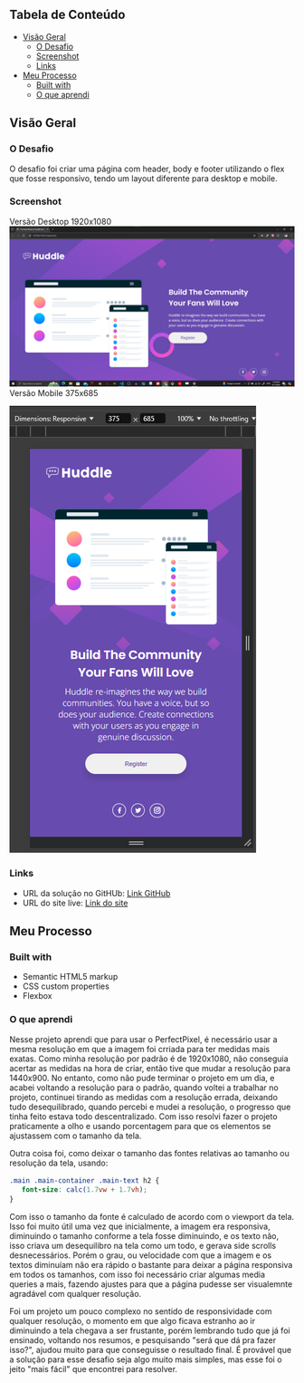 ## Tabela de Conteúdo

- [Visão Geral](#visao-geral)
  - [O Desafio](#o-desafio)
  - [Screenshot](#screenshot)
  - [Links](#links)
- [Meu Processo](#meu-processo)
  - [Built with](#built-with)
  - [O que aprendi](#o-que-aprendi)


## <h2 id="visao-geral">Visão Geral</h2>

### <h3 id="o-desafio">O Desafio</h3>

O desafio foi criar uma página com header, body e footer utilizando o flex que fosse responsivo, tendo um layout diferente para desktop e mobile.

### Screenshot

Versão Desktop 1920x1080
![](./src/design/Screenshot%202024-08-11%20234421.png)
Versão Mobile 375x685

![](./src/design/Screenshot%202024-08-12%20000219.png)

### Links

- URL da solução no GitHUb: [Link GitHub](https://github.com/AgnerShimokawa/quest-huddle-landing-page)
- URL do site live: [Link do site](https://agnershimokawa.github.io/quest-huddle-landing-page/)

## <h2 id="meu-processo">Meu Processo</h2>

### Built with

- Semantic HTML5 markup
- CSS custom properties
- Flexbox

### <h3 id="o-que-aprendi">O que aprendi</h3>

Nesse projeto aprendi que para usar o PerfectPixel, é necessário usar a mesma resolução em que a imagem foi crriada para ter medidas mais exatas. Como minha resolução por padrão é de 1920x1080, não conseguia acertar as medidas na hora de criar, então tive que mudar a resolução para 1440x900. No entanto, como não pude terminar o projeto em um dia, e acabei voltando a resolução para o padrão, quando voltei a trabalhar no projeto, continuei tirando as medidas com a resolução errada, deixando tudo desequilibrado, quando percebi e mudei a resolução, o progresso que tinha feito estava todo descentralizado. Com isso resolvi fazer o projeto praticamente a olho e usando porcentagem para que os elementos se ajustassem com o tamanho da tela.

Outra coisa foi, como deixar o tamanho das fontes relativas ao tamanho ou resolução da tela, usando:

```css
.main .main-container .main-text h2 {
   font-size: calc(1.7vw + 1.7vh);
}
```

Com isso o tamanho da fonte é calculado de acordo com o viewport da tela. Isso foi muito útil uma vez que inicialmente, a imagem era responsiva, diminuindo o tamanho conforme a tela fosse diminuindo, e os texto não, isso criava um desequilibro na tela como um todo, e gerava side scrolls desnecessários.
Porém o grau, ou velocidade com que a imagem e os textos diminuíam não era rápido o bastante para deixar a página responsiva em todos os tamanhos, com isso foi necessário criar algumas media queries a mais, fazendo ajustes para que a página pudesse ser visualemnte agradável com qualquer resolução.

Foi um projeto um pouco complexo no sentido de responsividade com qualquer resolução, o momento em que algo ficava estranho ao ir diminuindo a tela chegava a ser frustante, porém lembrando tudo que já foi ensinado, voltando nos resumos, e pesquisando "será que dá pra fazer isso?", ajudou muito para que conseguisse o resultado final. É provável que a solução para esse desafio seja algo muito mais simples, mas esse foi o jeito "mais fácil" que encontrei para resolver.
